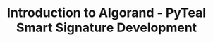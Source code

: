 ---
title: "Introduction to Algorand - PyTeal Smart Signature Development"
description: "This tutorial will go through on how to develop Algorand smart signatures with PyTeal, which is a higher-level language to write Algorand smart signatures and contracts, removing the complexity of writing in an assembly-like language in order to program on Algorand. This tutorial starts with guiding you set up a PyTeal development environment and 4 different examples of using Smart Signatures."
type: "course"
category: "DappRadar,Algorand Components,Smart Contract"
difficulty: ""
summary: "Develop Algorand smart signatures with PyTeal"
file_path: ""
image: "https://assets-global.website-files.com/5e39e095596498a8b9624af1/5ffca6e3e0d8ad9231cc2af6_Portfolio-course---final.png"
link: "Introduction to Algorand: PyTeal Smart Signature Development (dappradar.com)"
status: "open"
---